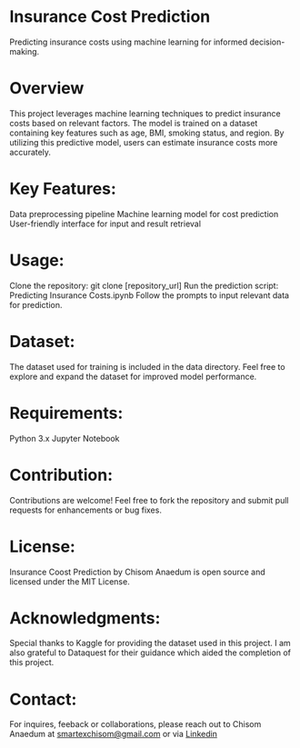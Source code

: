 # Insurance Cost Prediction
Predicting insurance costs using machine learning for informed decision-making.

# Overview
This project leverages machine learning techniques to predict insurance costs based on relevant factors. The model is trained on a dataset containing key features such as age, BMI, smoking status, and region. By utilizing this predictive model, users can estimate insurance costs more accurately.

# Key Features:
Data preprocessing pipeline
Machine learning model for cost prediction
User-friendly interface for input and result retrieval
# Usage:
Clone the repository: git clone [repository_url]
Run the prediction script: Predicting Insurance Costs.ipynb
Follow the prompts to input relevant data for prediction.
# Dataset:
The dataset used for training is included in the data directory. Feel free to explore and expand the dataset for improved model performance.

# Requirements:
Python 3.x
Jupyter Notebook

# Contribution:
Contributions are welcome! Feel free to fork the repository and submit pull requests for enhancements or bug fixes.

# License:
Insurance Coost Prediction by Chisom Anaedum is open source and licensed under the MIT License.

# Acknowledgments:
Special thanks to Kaggle for providing the dataset used in this project. I am also grateful to Dataquest for their guidance which aided the completion of this project.

# Contact:
For inquires, feeback or collaborations, please reach out to Chisom Anaedum at smartexchisom@gmail.com or via [Linkedin](htpps://www.linkedin.com/in/chisom-anaedum-47378b203)
